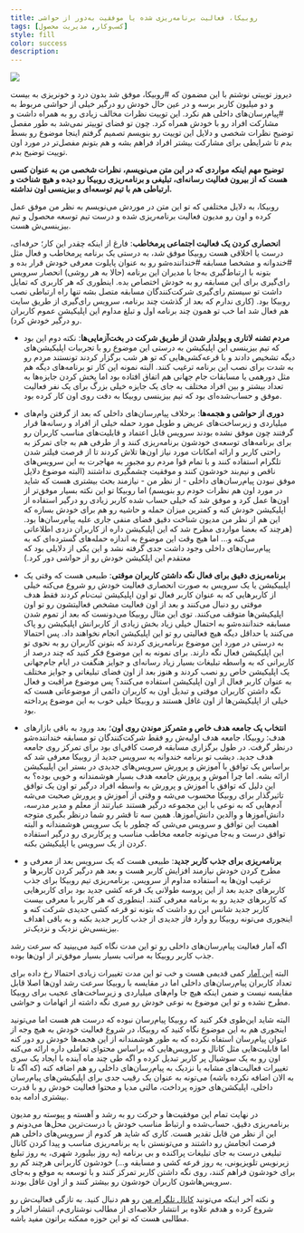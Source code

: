 ```yaml
---
title: روبیکا، فعالیت برنامه‌ریزی شده یا موفقیت به‌دور از حواشی
tags: [کسب‌وکار, مدیریت محصول]
style: fill
color: success
description:
---
```

![](https://fa.ahmadi.pm/assets/imgpsts/robica_app.jpg)

دیروز توییتی نوشتم با این مضمون که #روبیکا، موفق شد بدون درد و خونریزی به بیست و دو میلیون کاربر برسه و در عین حال خودش رو درگیر خیلی از حواشی مربوط به #پیام‌رسان‌های داخلی هم نکرد. این توییت نظرات مخالف زیادی رو به همراه داشت و مشارکت افراد رو با خودش همراه کرد. چون تو فضای توییتر نمی‌شد به طور مفصل توضیح نظرات شخصی و دلایل این توییت رو بنویسم تصمیم گرفتم اینجا موضوع رو بسط بدم تا شرایطی برای مشارکت بیشتر افراد فراهم بشه و هم بتونم مفصل‌تر در مورد اون توییت توضیح بدم.

**توضیح مهم اینکه مواردی که در این متن می‌نویسم، نظرات شخصی من به عنوان کسی هست که از بیرون فعالیت رسانه‌ای، تبلیغی و برنامه‌ریزی روبیکا رو دیده و هیچ شناخت و ارتباطی هم با تیم توسعه‌ای و بیزینسی اون نداشته.**

روبیکا، به دلایل مختلفی که تو این متن در موردش می‌نویسم به نظر من موفق عمل کرده و اون رو مدیون فعالیت برنامه‌ریزی شده و درست تیم توسعه محصول و تیم بیزینسی‌ش هست.

**انحصاری کردن یک فعالیت اجتماعی پرمخاطب**: فارغ از اینکه چقدر این کار؛ حرفه‌ای، درست یا اخلاقی هست روبیکا موفق شد، به درستی یک برنامه پرمخاطب و فعال مثل #خندوانه و مشخصا مسابقه #خنداننده‌شو رو به عنوان پایلوت معرفی خودش قرار بده و بتونه با ارتباط‌گیری به‌جا با مدیران این برنامه (حالا به هر روشی) انحصار سرویس رای‌گیری برای این مسابقه رو به خودش اختصاص بده. اینطوری که هر کاربری که تمایل داشت تو سیستم رای‌گیری شرکت‌کنندگان مسابقه متصل بشه تنها راه ارتباطی نصب روبیکا بود. (کاری ندارم که بعد از گذشت چند برنامه، سرویس رای‌گیری از طریق سایت هم فعال شد اما خب تو همون چند برنامه اول و تبلغ مداوم این اپلیکیشن عموم کاربران رو درگیر خودش کرد).

* **مردم تشنه لاتاری و پولدار شدن از طریق شرکت در بخت‌آزمایی‌ها**: نکته دوم این بود که تیم بیزینسی این اپلیکیشن به درستی این موضوع رو با تجربیات اپلیکیشن‌های دیگه تشخیص دادند و با قرعه‌کشی‌هایی که تو هر شب برگزار کردند تونستند مردم رو به شدت برای نصب این برنامه ترغیب کنند. البته نمونه این کار تو برنامه‌های دیگه هم مثل دورهمی یا مسابقات جام جهانی هم اتفاق افتاده بود اما پخش کردن جایزه‌ها به تعداد بیشتر و بین افراد مختلف به جای یک جایزه خیلی بزرگ برای یک نفر فعالیت موفق و حساب‌شده‌ای بود که تیم بیزینسی روبیکا به دقت روی اون کار کرده بود.

* **دوری از حواشی و هجمه‌ها**: برخلاف پیام‌رسان‌های داخلی که بعد از گرفتن وام‌های میلیاردی و زیرساخت‌های عریض و طویل مورد حمله خیلی از افراد و رسانه‌ها قرار گرفتند چون موفق نشده بودند سرویس قابل اعتماد و قابلیت‌های مناسب کاربران رو برای برنامه‌های توسعه‌ی خودشون برنامه‌ریزی کنند و از طرفی هم به جای تمرکز به راحتی کاربر و ارائه امکانات مورد نیاز اون‌ها تلاش کردند تا از فرصت فیلتر شدن تلگرام استفاده کنند و با تمام قوا مردم رو مجبور به مهاجرت به این سرویس‌های ناقص و نیم‌بند خودشون کنند و موفقیت چشمگیری نداشتند (البته موضوع دلایل موفق نبودن پیام‌رسان‌های داخلی - از نظر من - نیازمند بحث بیشتری هست که شاید در مورد اون هم نظرات خودم رو بنویسم) اما روبیکا تو این نکته بسیار موفق‌تر از اون‌ها عمل کرد و موفق شد که خیلی حساب شده کاربر زیادی رو درگیر استفاده از اپلیکیشن خودش کنه و کمترین میزان حمله و حاشیه رو هم برای خودش بسازه که این هم از نظر من مدیون شناخت دقیق فضای منفی جاری علیه پیام‌رسان‌ها بود. (هرچند که بعضا مواردی مطرح شد که این اپلیکیشن داره از کاربران دزدی اطلاعاتی می‌کنه و... اما هیچ وقت این موضوع به اندازه حمله‌های گسترده‌ای که به پیام‌رسان‌های داخلی وجود داشت جدی گرفته نشد و این یکی از دلایلی بود که معتقدم این اپلکیشن خودش رو از حواشی دور کرد.)

* **برنامه‌ریزی دقیق برای فعال نگه داشتن کاربران موقتی**: طبیعی هست که وقتی یک اپلییکیشن یا یک سرویس به صورت انحصاری فعالیت خودش رو شروع می‌کنه خیلی از کاربرهایی که به عنوان کاربر فعال تو اون اپلیکیشن ثبت‌نام کردند فقط هدف موقتی رو دنبال می‌کنند و بعد از اون فعالیت مشخص فعالیتشون رو تو اون اپلیکیشن‌ها متوقف می‌کنند. توی این مثال روبیکا می‌دونست که بعد از تموم شدن مسابقه خنداننده‌شو به احتمال خیلی زیاد بخش زیادی از کاربرانش اپلیکیشن رو پاک می‌کنند یا حداقل دیگه هیچ فعالیتی رو تو این اپلیکیشن انجام نخواهند داد. پس احتمالا به درستی در مورد این موضوع برنامه‌ریزی کردند که بتونن کاربران رو به نحوی تو این اپلیکیشن فعال نگه دارند. برای نمونه به این موضوع فکر کنید که چند درصد از کاربرانی که به واسطه تبلیغات بسیار زیاد رسانه‌ای و جوایز هنگفت در ایام جام‌جهانی یک اپلیکیشن خاص رو نصب کردند و هنوز بعد از اون فضای تبلیغاتی و جوایز مختلف به عنوان کاربر فعال از اون اپلیکیشن استفاده می‌کنند؟ پس موضوع مراقبت و فعال نگه داشتن کاربران موقتی و تبدیل اون به کاربران دائمی از موضوعاتی هست که خیلی از اپلیکیشن‌ها از اون غافل هستند و روبیکا خیلی خوب به این موضوع پرداخته بود.

* **انتخاب یک جامعه هدف خاص و متمرکز موندن روی اون**؛ بعد ورود به باقی بازارهای هدف: روبیکا، جامعه هدف اولیه‌ش رو فقط شرکت‌کنندگان تو مسابقه خنداننده‌شو درنظر گرفت. در طول برگزاری مسابقه فرصت کافی‌ای بود برای تمرکز روی جامعه هدف جدید. دیشب تو برنامه خندوانه یه سرویس جدید از روبیکا معرفی شد که براساس یک توافق با آموزش و پرورش سرویس‌های جدیدی در بستر این اپلییکیشن ارائه بشه. اما چرا آموش و پرورش جامعه هدف بسیار هوشمندانه و خوبی بوده؟ به این دلیل که توافق با آموزش و پرورش به واسطه افراد درگیر تو اون یک توافق تاثیرگذار برای روبیکا محسوب می‌شه و وقتی از آموزش و پرورش صحبت می‌شه آدم‌هایی که به نوعی با این مجموعه درگیر هستند عبارتند از معلم و مدیر مدرسه، دانش‌آموزها و والدین دانش‌آموز‌ها. همین سه تا قشر رو شما درنظر بگیری متوجه اهمیت این توافق و سرویس می‌شی که چطور با یک سرویس هوشمندانه و البته توافق درست و به‌جا می‌تونه جامعه مخاطب مناسب و پرکاربری رو درگیر استفاده کردن از یک سرویس یا اپلیکیشن بکنه.

* **برنامه‌ریزی برای جذب کاربر جدید**: طبیعی هست که یک سرویس بعد از معرفی و مطرح کردن خودش نیازمند افزایش کاربر هست و بعد هم درگیر کردن کاربرها و ترغیب اون‌ها به استفاده مداوم از سرویس. برنامه‌ریزی تیم روبیکا برای جذب کاربرهای جدید بعد از این پروسه طولانی یک قرعه کشی جدید بود برای کاربرهایی که کاربرهای جدید رو به برنامه معرفی کنند. اینطوری که هر کاربر با معرفی بیست کاربر جدید شانس این رو داشت که بتونه تو قرعه کشی جدیدی شرکت کنه و اینجوری می‌تونه روبیکا رو وارد فاز جدیدی از جذب کاربر جدید بکنه و به باقی اهداف بیزینسی‌ش نزدیک و نزدیک‌تر.

اگه آمار فعالیت پیام‌رسان‌های داخلی رو تو این مدت نگاه کنید می‌بینید که سرعت رشد جذب کاربر روبیکا به مراتب بسیار بسیار موفق‌تر از اون‌ها بوده.

البته [این آمار](http://www.eghtesadonline.com/%D8%A8%D8%AE%D8%B4-%D8%A8%D8%A7%D8%B2%D8%A7%D8%B1-%D8%AF%DB%8C%D8%AC%DB%8C%D8%AA%D8%A7%D9%84-64/270301-%D9%85%D8%AD%D8%A8%D9%88%D8%A8-%D8%AA%D8%B1%DB%8C%D9%86-%D9%BE%DB%8C%D8%A7%D9%85-%D8%B1%D8%B3%D8%A7%D9%86-%D9%87%D8%A7%DB%8C-%D8%AF%D8%A7%D8%AE%D9%84%DB%8C-%DA%A9%D8%AF%D8%A7%D9%85%D9%86%D8%AF-%D8%B1%D9%82%DB%8C%D8%A8%D8%A7%D9%86-%D8%A7%DB%8C%D8%B1%D8%A7%D9%86%DB%8C-%D8%AA%D9%84%DA%AF%D8%B1%D8%A7%D9%85-%DA%86%D9%86%D8%AF-%DA%A9%D8%A7%D8%B1%D8%A8%D8%B1-%D8%AF%D8%A7%D8%B1%D9%86%D8%AF) کمی قدیمی هست و خب تو این مدت تغییرات زیادی احتمالا رخ داده برای تعداد کاربران پیام‌رسان‌های داخلی اما در مقایسه با روبیکا سرعت رشد اون‌ها اصلا قابل مقایسه نیست و ضمن اینکه هیچ جا وام‌های میلیاردی و زیرساخت‌های عجیب برای روبیکا مطرح نشده و تو این موضوع به نوعی خودش رو مبری نگه داشته از اتهامات و حواشی‌.

البته شاید این‌طوی فکر کنید که روبیکا پیام‌رسان نبوده که درست هم هست اما می‌تونید اینجوری هم به این موضوع نگاه کنید که روبیکا، در شروع فعالیت خودش به هیچ وجه از عنوان پیام‌رسان استفاه نکرده که به طور هوشمندانه از این هجمه‌ها خودش رو دور کنه اما قابلیت‌هایی مثل کانال و سرویس‌هایی که براساس محتوای تعاملی داره ارائه می‌کنه اون رو به یک سوشیال پر کاربر تبدیل کرده و اگه طی چند ماه آینده با ایجاد یک سری تغییرات فعالیت‌های مشابه یا نزدیک به پیام‌رسان‌های داخلی رو هم اضافه کنه (که اگه تا به الان اضافه نکرده باشه) می‌تونه به عنوان یک رقیب جدی برای اپلیکیشن‌های پیام‌رسان داخلی، اپلیکشن‌های حوزه پرداخت، مالتی مدیا و محتوا فعالیت خودش رو با قدرت بیشتری ادامه بده.

در نهایت تمام این موفقیت‌ها و حرکت رو به رشد و آهسته و پیوسته رو مدیون برنامه‌ریزی دقیق، حساب‌شده و ارتباط مناسب خودش با درست‌ترین محل‌ها می‌دونم و این از نظر من قابل تقدیر هست. کاری که شاید هر کدوم از سرویس‌های داخلی هم فرصت انجامش رو داشتند و می‌تونستن با یه برنامه‌ریزی مناسب و پیدا کردن کانال تبلیغی درست به جای تبلیغات پراکنده و بی برنامه (یه روز بیلبورد شهری، یه روز تبلیغ زیرنویس تلویزیونی، یه روز قرعه کشی و مسابقه و...) خودشون کاربرانی هرچند کم رو برای خودشون فراهم کنند، روی نگه داشتن کاربر تمرکز کنند و با توسعه به موقع و به‌جای سرویس‌هاشون کاربران خودشون رو بیشتر کنند و از اون غافل بودند.

و نکته آخر اینکه می‌تونید [کانال تلگرام من](https://t.me/ahmadipm) رو هم دنبال کنید. به تازگی فعالیت‌ش رو شروع کرده و هدفم علاوه بر انتشار خلاصه‌ای از مطالب نوشتاری‌م، انتشار اخبار و مطالبی هست که تو این حوزه ممکنه براتون مفید باشه.
